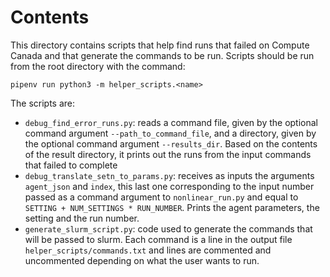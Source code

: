 # Contents

This directory contains scripts that help find runs that failed on Compute Canada and that generate the commands to be run. Scripts should be run from the root directory with the command:

```
pipenv run python3 -m helper_scripts.<name>
```

The scripts are:

- `debug_find_error_runs.py`: reads a command file, given by the optional command argument `--path_to_command_file`, and a directory, given by the optional command argument `--results_dir`. Based on the contents of the result directory, it prints out the runs from the input commands that failed to complete
- `debug_translate_setn_to_params.py`: receives as inputs the arguments `agent_json` and `index`, this last one corresponding to the input number passed as a command argument to `nonlinear_run.py` and equal to `SETTING + NUM_SETTINGS * RUN_NUMBER`. Prints the agent parameters, the setting and the run number.
- `generate_slurm_script.py`: code used to generate the commands that will be passed to slurm. Each command is a line in the output file `helper_scripts/commands.txt` and lines are commented and uncommented depending on what the user wants to run.